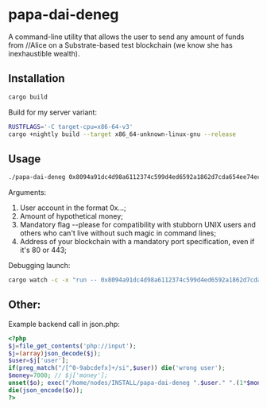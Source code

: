 # papa-dai-deneg

A command-line utility that allows the user to send any amount of funds from //Alice on a Substrate-based test blockchain (we know she has inexhaustible wealth).

## Installation

```bash
cargo build
```
Build for my server variant:

```bash
RUSTFLAGS='-C target-cpu=x86-64-v3'
cargo +nightly build --target x86_64-unknown-linux-gnu --release
```
## Usage

```bash
./papa-dai-deneg 0x8094a91dc4d98a6112374c599d4ed6592a1862d7cda654ee74ecb649ca427a4c 10000 --please wss://testnode.zymologia.fi:443
```

Arguments:

1. User account in the format 0x...;
2. Amount of hypothetical money;
3. Mandatory flag --please for compatibility with stubborn UNIX users and others who can't live without such magic in command lines;
4. Address of your blockchain with a mandatory port specification, even if it's 80 or 443;

Debugging launch:

```bash
cargo watch -c -x "run -- 0x8094a91dc4d98a6112374c599d4ed6592a1862d7cda654ee74ecb649ca427a4c 10000 --please ws://localhost:4499"

```

## Other:

Example backend call in json.php:

```php
<?php
$j=file_get_contents('php://input');
$j=(array)json_decode($j);
$user=$j['user'];
if(preg_match("/[^0-9abcdefx]+/si",$user)) die('wrong user');
$money=7000; // $j['money'];
unset($o); exec("/home/nodes/INSTALL/papa-dai-deneg ".$user." ".(1*$money)." --please wss://natribu.org/en:443 2>&1",$o);
die(json_encode($o));
?>
```

